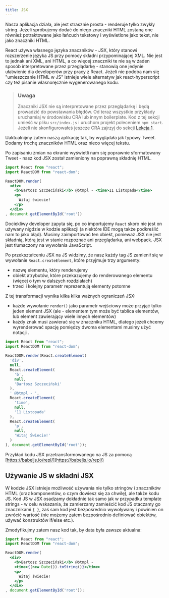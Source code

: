 ```yaml
---
title: JSX
---
```


Nasza aplikacja działa, ale jest strasznie prosta - renderuje tylko zwykły string. Jeżeli spróbujemy dodać do niego znaczniki HTML zostaną one również potraktowane jako łańcuch tekstowy i wyświetlone jako tekst, nie jako znaczniki HTML.

React używa własnego języka znaczników - JSX, który stanowi rozszerzenie języka JS przy pomocy składni przypominającej XML. Nie jest to jednak ani XML, ani HTML, a co więcej znaczniki te nie są w żaden sposób interpretowane przez przeglądarkę - stanowią one jedynie ułatwienie dla developerów przy pracy z React. Jeżeli nie podoba nam się "umieszczanie HTML w JS" istnieje wiele alternatyw jak react-hyperscript czy też pisanie własnoręcznie wygenerowanego kodu.

> ### Uwaga
> Znaczniki JSX nie są interpretowane przez przeglądarkę i będą prowadzić do powstawania błędów. Od teraz wszystkie przykłady uruchamiaj w środowisku CRA lub innym boilerplate. Kod z tej sekcji umieść w pliku `src/index.js` i uruchom projekt poleceniem `npm start`. Jeżeli nie skonfigurowałeś jeszcze CRA zajrzyj do sekcji [Lekcja 1](/lekcja/podstawowe-pojecia/create-react-app).

Uaktualnijmy zatem naszą aplikację tak, by wyglądała jak typowy Tweet. Dodamy trochę znaczników HTML oraz nieco więcej tekstu.

Po zapisaniu zmian na ekranie wyświetli nam się poprawnie sformatowany Tweet - nasz kod JSX został zamieniony na poprawną składnię HTML.

```jsx
import React from "react";
import ReactDOM from "react-dom";

ReactDOM.render(
  <div>
    <b>Bartosz Szczeciński</b> @btmpl - <time>11 Listopada</time>
    <p>
      Witaj świecie!
    </p>
  </div>
, document.getElementById('root'))
```

Dociekliwy developer zapyta się, po co importujemy `React` skoro nie jest on używany nigdzie w kodzie aplikacji (a niektóre IDE mogą także podkreślić nam to jako błąd). Musimy zaimportować ten obiekt, ponieważ JSX nie jest składnią, którą jest w stanie rozpoznać ani przeglądarka, ani webpack. JSX jest tłumaczony na wywołania JavaScript.

Po przekształceniu JSX na JS widzimy, że nasz każdy tag JS zamienił się w wywołanie `React.createElement`, które przyjmuje trzy argumenty:

*   nazwę elementu, który renderujemy
*   obiekt atrybutów, które przekazujemy do renderowanego elementu (więcej o tym w dalszych rozdziałach)
*   trzeci i kolejny parametr reprezentują elementy potomne

Z tej transformacji wynika kilka kilka ważnych ograniczeń JSX:

*   każde wywołanie `render()` jako parametr wejściowy może przyjąć tylko jeden element JSX (ale - elementem tym może być tablica elementów, lub element zawierający wiele innych elementów)
*   każdy znak musi zawierać się w znaczniku HTML, dlatego jeżeli chcemy wyrenderować spację pomiędzy dwoma elementami musimy użyć notacji  .

```jsx
import React from "react";
import ReactDOM from "react-dom";
            
ReactDOM.render(React.createElement(
  'div',
  null,
  React.createElement(
    'b',
    null,
    'Bartosz Szczeciński'
  ),
  ' @btmpl - ',
  React.createElement(
    'time',
    null,
    '11 Listopada'
  ),
  React.createElement(
    'p',
    null,
    'Witaj Świecie!'
  )
), document.getElementById('root'));    
```

Przykład kodu JSX przetransformowanego na JS za pomocą [https://babeljs.io/repl/](https://babeljs.io/repl/)

## Używanie JS w składni JSX

W kodzie JSX istnieje możliwość używania nie tylko stringów i znaczników HTML (oraz komponentów, o czym dowiesz się za chwilę), ale także kodu JS. Kod JS w JSX osadzamy dokładnie tak samo jak w przypadku template strings - w celu wskazania, że zamierzamy zamieścić kod JS otaczamy go znacznikami `{ }`, zaś sam kod jest bezpośrednio wywoływany i powinien on zwrócić wartość (nie możemy zatem bezpośrednio definiować obiektów, używać konstruktów if/else etc.).

Zmodyfikujmy zatem nasz kod tak, by data była zawsze aktualna:

```jsx
import React from "react";
import ReactDOM from "react-dom";

ReactDOM.render(
  <div>
    <b>Bartosz Szczeciński</b> @btmpl - 
    <time>{(new Date()).toString()}</time>
    <p>
      Witaj świecie!
    </p>
  </div>
, document.getElementById('root'));
```